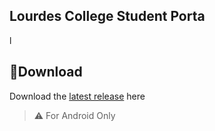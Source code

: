 ## Lourdes College Student Porta
l
## 💾**Download**
Download the [latest release](https://github.com/moonlighthowling616/ionic-capstone/releases) here

> ⚠️ For Android Only
